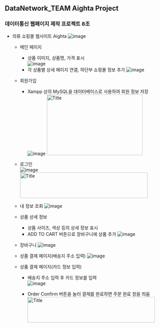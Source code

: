 ## DataNetwork_TEAM Aighta Project
### 데이터통신 웹페이지 제작 프로젝트 8조


* 의류 쇼핑몰 웹사이트 Aighta
![image](https://user-images.githubusercontent.com/89721794/209170498-447922a4-6e22-418a-9c60-3eae5caa2c15.png)

  - 메인 페이지  
     - 상품 이미지, 상품명, 가격 표시   
![image](https://user-images.githubusercontent.com/89721794/209170701-e81354e6-13c1-4d66-80d7-1a95e3075d1b.png)
     - 각 상품별 상세 페이지 연결, 하단부 쇼핑몰 정보 추가
![image](https://user-images.githubusercontent.com/89721794/209170746-662edfc8-c05c-4b18-ab33-9d05ad67a863.png)   
   
   - 회원가입   
      - Xampp 상의 MySQL을 데이터베이스로 사용하여 회원 정보 저장
![image](https://user-images.githubusercontent.com/89721794/209170884-b21211d0-b28b-4f1f-a8e8-98d658f7e681.png)
<img src="https://user-images.githubusercontent.com/89721794/209170895-f84a3e43-4c8d-4fee-93ed-2757e094eb21.png" width="300px" height="190px" title="px(300)" alt="Title"></img><br/>   
   
   - 로그인   
![image](https://user-images.githubusercontent.com/89721794/209171668-37e6f527-781e-491c-b09c-cf2fdf8fa885.png)
<img src="https://user-images.githubusercontent.com/89721794/209172349-06a4fd5c-63ae-48bf-a8c6-112b83c54b23.png" width="400px" height="80px" title="px(300)" alt="Title"></img><br/>  
   
   - 내 정보 조회
![image](https://user-images.githubusercontent.com/89721794/209172598-1c27b5aa-e138-436a-8f37-87f51763b298.png)   
   
   - 상품 상세 정보 
      - 상품 사이즈, 색상 등의 상세 정보 표시
      - ADD TO CART 버튼으로 장바구니에 상품 추가
![image](https://user-images.githubusercontent.com/89721794/209172692-bc7d52ec-6318-4080-b2b0-c495a5e8e2c7.png)   
   
   
   - 장바구니
![image](https://user-images.githubusercontent.com/89721794/209172899-64db3216-ff43-40ea-b75b-c79617cfc908.png)   
   
   
   - 상품 결제 페이지(배송지 주소 입력)
![image](https://user-images.githubusercontent.com/89721794/209172960-c6f77613-5098-459b-b48e-ff8d38cd0e35.png)
   
   
   - 상품 결제 페이지(카드 정보 입력)
      - 배송지 주소 입력 후 카드 정보를 입력  
![image](https://user-images.githubusercontent.com/89721794/209175714-1fa10bfb-4f9f-48cb-9381-2e366352b550.png)   
   
      - Order Confirm 버튼을 눌러 결제를 완료하면 주문 완료 창을 띄움
<img src="https://user-images.githubusercontent.com/89721794/209175921-9f21df48-75e7-4a7d-a944-78bdbe2af374.png" width="400px" height="80px" title="px(300)" alt="Title"></img><br/>






